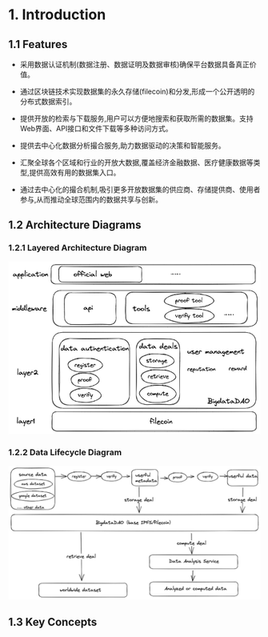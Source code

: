 # 1. Introduction
## 1.1 Features
- 采用数据认证机制(数据注册、数据证明及数据审核)确保平台数据具备真正价值。

- 通过区块链技术实现数据集的永久存储(filecoin)和分发,形成一个公开透明的分布式数据索引。

- 提供开放的检索与下载服务,用户可以方便地搜索和获取所需的数据集。支持Web界面、API接口和文件下载等多种访问方式。

- 提供去中心化数据分析撮合服务,助力数据驱动的决策和智能服务。

- 汇聚全球各个区域和行业的开放大数据,覆盖经济金融数据、医疗健康数据等类型,提供高效有用的数据集入口。

- 通过去中心化的撮合机制,吸引更多开放数据集的供应商、存储提供商、使用者参与,从而推动全球范围内的数据共享与创新。

## 1.2 Architecture Diagrams

### 1.2.1 Layered Architecture Diagram
![img](./img/architecture.png)

### 1.2.2 Data Lifecycle Diagram
![img](./img/dataLifecycle.png)

## 1.3 Key Concepts